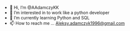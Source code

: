- 👋 Hi, I’m @AAdamczyKK
- 👀 I’m interested in to work like a python developer 
- 🌱 I’m currently learning Python and SQL  
- 📫 How to reach me ... Aleksy.adamczyk1996@gmail.com

<!---
AAdamczyKK/AAdamczyKK is a ✨ special ✨ repository because its `README.md` (this file) appears on your GitHub profile.
You can click the Preview link to take a look at your changes.
--->
